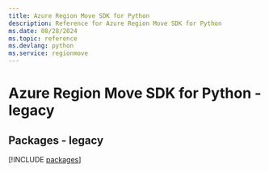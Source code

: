```yaml
---
title: Azure Region Move SDK for Python
description: Reference for Azure Region Move SDK for Python
ms.date: 08/28/2024
ms.topic: reference
ms.devlang: python
ms.service: regionmove
---
```

# Azure Region Move SDK for Python - legacy
## Packages - legacy
[!INCLUDE [packages](region-move-index.md)]